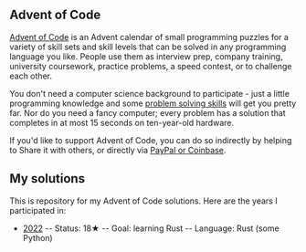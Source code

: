 ## Advent of Code


[Advent of Code](https://adventofcode.com) is an Advent calendar of small programming puzzles for a variety of skill sets and skill levels that can be solved in any programming language you like. People use them as interview prep, company training, university coursework, practice problems, a speed contest, or to challenge each other.

You don't need a computer science background to participate - just a little programming knowledge and some [problem solving skills](https://www.reddit.com/r/adventofcode/comments/7kd8jt/what_would_you_say_are_the_minimal_skills_for/dre0uu3/) will get you pretty far. Nor do you need a fancy computer; every problem has a solution that completes in at most 15 seconds on ten-year-old hardware.

If you'd like to support Advent of Code, you can do so indirectly by helping to Share it with others, or directly via [PayPal or Coinbase](https://adventofcode.com/2022/support).

## My solutions

This is repository for my Advent of Code solutions. Here are the years I participated in:

- [2022](https://github.com/dinogrgic1/aoc/aoc2022)
-- Status: 18★
-- Goal: learning Rust
-- Language: Rust (some Python)
